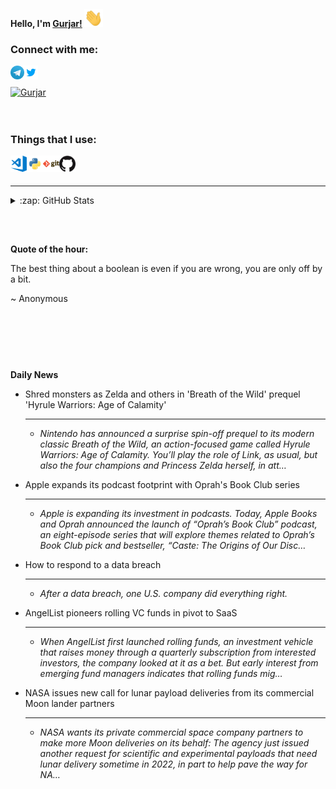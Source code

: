 #### Hello, I'm [Gurjar!](https://GurjarKing.github.io) <img src="https://raw.githubusercontent.com/ABSphreak/ABSphreak/master/gifs/Hi.gif" width="30px"></h2>


### Connect with me:

[<img align="left" alt="Gurjar | Telegram" width="22px" src="https://raw.githubusercontent.com/github/explore/80688e429a7d4ef2fca1e82350fe8e3517d3494d/topics/telegram/telegram.png" />][Telegram]
[<img align="left" alt="Gurjar | Twitter" width="22px" src="https://raw.githubusercontent.com/github/explore/80688e429a7d4ef2fca1e82350fe8e3517d3494d/topics/twitter/twitter.png" />][Twitter]
<br >
<br >
<a href="https://github.com/GurjarKing"><img src="https://komarev.com/ghpvc/?username=GurjarKing" alt="Gurjar" /></a> <br />
<br />
<br />
<!-- <br >

![](https://visitor-badge.glitch.me/badge?page_id=GurjarKing)

<br /> -->

### Things that I use:

[<img align="left" alt="Visual Studio Code" width="26px" src="https://raw.githubusercontent.com/github/explore/80688e429a7d4ef2fca1e82350fe8e3517d3494d/topics/visual-studio-code/visual-studio-code.png" />][VSCode]
[<img align="left" alt="Python" width="26px" src="https://raw.githubusercontent.com/github/explore/80688e429a7d4ef2fca1e82350fe8e3517d3494d/topics/python/python.png" />][Python]
[<img align="left" alt="Git" width="26px" src="https://raw.githubusercontent.com/github/explore/80688e429a7d4ef2fca1e82350fe8e3517d3494d/topics/git/git.png" />][Git]
[<img align="left" alt="GitHub" width="26px" src="https://raw.githubusercontent.com/github/explore/78df643247d429f6cc873026c0622819ad797942/topics/github/github.png" />][Github]

<br />
<br />

---
<details>
  <summary>:zap: GitHub Stats</summary>

<img align="left" alt="Gurjar's Github Stats" src="https://github-readme-stats.vercel.app/api?username=GurjarKing&show_icons=true&hide_border=true&count_private=true&include_all_commit=true&theme=algolia" />

</details>

<!-- ### 🔔 My latest tweet
<a href="https://twitter.com/Gurjar_King43" target="_blank">
	<img src="https://github.com/GurjarKing/GurjarKing/raw/master/tweet.png" width="70%" align="center" alt="Click to view on Twitter" title="My latest tweet, as an image"/>
</a> -->
<br>

<pre>

</pre>

**Quote of the hour:**

The best thing about a boolean is even if you are wrong, you are only off by a bit.

~ Anonymous
<pre>

</pre>
<br>
<pre>


</pre>
<strong>Daily News</strong>
  
  - Shred monsters as Zelda and others in 'Breath of the Wild' prequel 'Hyrule Warriors: Age of Calamity'
     <hr/>
     
      - *Nintendo has announced a surprise spin-off prequel to its modern classic Breath of the Wild, an action-focused game called Hyrule Warriors: Age of Calamity. You’ll play the role of Link, as usual, but also the four champions and Princess Zelda herself, in att…*
     
  - Apple expands its podcast footprint with Oprah's Book Club series
      <hr/>
      
      - *Apple is expanding its investment in podcasts. Today, Apple Books and Oprah announced the launch of “Oprah’s Book Club” podcast, an eight-episode series that will explore themes related to Oprah’s Book Club pick and bestseller, “Caste: The Origins of Our Disc…*
      
  - How to respond to a data breach
      <hr/>
      
      - *After a data breach, one U.S. company did everything right.*
      
  - AngelList pioneers rolling VC funds in pivot to SaaS
      <hr/>
      
      - *When AngelList first launched rolling funds, an investment vehicle that raises money through a quarterly subscription from interested investors, the company looked at it as a bet. But early interest from emerging fund managers indicates that rolling funds mig…*
       
  - NASA issues new call for lunar payload deliveries from its commercial Moon lander partners
      <hr/>
       
       - *NASA wants its private commercial space company partners to make more Moon deliveries on its behalf: The agency just issued another request for scientific and experimental payloads that need lunar delivery sometime in 2022, in part to help pave the way for NA…*
      

<br />

[VSCode]: https://code.visualstudio.com/
[Python]: https://www.python.org/
[Git]: https://git-scm.com/
[Github]: https://github.com/
[Telegram]: https://t.me/Gurjar_King/
[Twitter]: https://twitter.com/Gurjar_King43/
